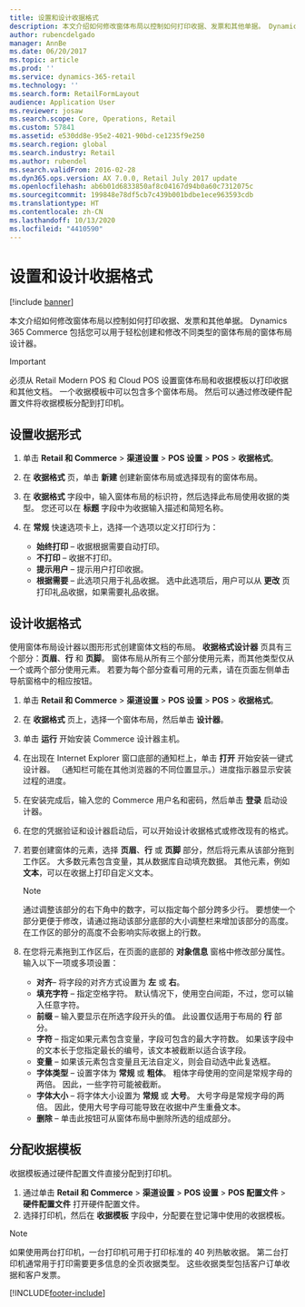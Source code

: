 ```yaml
---
title: 设置和设计收据格式
description: 本文介绍如何修改窗体布局以控制如何打印收据、发票和其他单据。 Dynamics 365 Commerce 包括您可以用于轻松创建和修改不同类型的窗体布局的窗体布局设计器。
author: rubencdelgado
manager: AnnBe
ms.date: 06/20/2017
ms.topic: article
ms.prod: ''
ms.service: dynamics-365-retail
ms.technology: ''
ms.search.form: RetailFormLayout
audience: Application User
ms.reviewer: josaw
ms.search.scope: Core, Operations, Retail
ms.custom: 57841
ms.assetid: e530dd8e-95e2-4021-90bd-ce1235f9e250
ms.search.region: global
ms.search.industry: Retail
ms.author: rubendel
ms.search.validFrom: 2016-02-28
ms.dyn365.ops.version: AX 7.0.0, Retail July 2017 update
ms.openlocfilehash: ab6b01d6833850af8c04167d94b0a60c7312075c
ms.sourcegitcommit: 199848e78df5cb7c439b001bdbe1ece963593cdb
ms.translationtype: HT
ms.contentlocale: zh-CN
ms.lasthandoff: 10/13/2020
ms.locfileid: "4410590"
---
```

# <a name="set-up-and-design-receipt-formats"></a>设置和设计收据格式

[!include [banner](includes/banner.md)]

本文介绍如何修改窗体布局以控制如何打印收据、发票和其他单据。 Dynamics 365 Commerce 包括您可以用于轻松创建和修改不同类型的窗体布局的窗体布局设计器。

> [!IMPORTANT]
> 必须从 Retail Modern POS 和 Cloud POS 设置窗体布局和收据模板以打印收据和其他文档。 一个收据模板中可以包含多个窗体布局。 然后可以通过修改硬件配置文件将收据模板分配到打印机。

## <a name="set-up-a-receipt-format"></a>设置收据形式

1. 单击 **Retail 和 Commerce** &gt; **渠道设置** &gt; **POS 设置** &gt; **POS** &gt; **收据格式**。
2. 在 **收据格式** 页，单击 **新建** 创建新窗体布局或选择现有的窗体布局。
3. 在 **收据格式** 字段中，输入窗体布局的标识符，然后选择此布局使用收据的类型。 您还可以在 **标题** 字段中为收据输入描述和简短名称。
4. 在 **常规** 快速选项卡上，选择一个选项以定义打印行为：

    - **始终打印** – 收据根据需要自动打印。
    - **不打印** – 收据不打印。
    - **提示用户** – 提示用户打印收据。
    - **根据需要** – 此选项只用于礼品收据。 选中此选项后，用户可以从 **更改** 页打印礼品收据，如果需要礼品收据。

## <a name="design-a-receipt-format"></a>设计收据格式

使用窗体布局设计器以图形形式创建窗体文档的布局。 **收据格式设计器** 页具有三个部分：**页眉**、**行** 和 **页脚**。 窗体布局从所有三个部分使用元素，而其他类型仅从一个或两个部分使用元素。 若要为每个部分查看可用的元素，请在页面左侧单击导航窗格中的相应按钮。

1. 单击 **Retail 和 Commerce** &gt; **渠道设置** &gt; **POS 设置** &gt; **POS** &gt; **收据格式**。
2. 在 **收据格式** 页上，选择一个窗体布局，然后单击 **设计器**。
3. 单击 **运行** 开始安装 Commerce 设计器主机。
4. 在出现在 Internet Explorer 窗口底部的通知栏上，单击 **打开** 开始安装一键式设计器。 （通知栏可能在其他浏览器的不同位置显示。）进度指示器显示安装过程的进度。
5. 在安装完成后，输入您的 Commerce 用户名和密码，然后单击 **登录** 启动设计器。
6. 在您的凭据验证和设计器启动后，可以开始设计收据格式或修改现有的格式。
7. 若要创建窗体的元素，选择 **页眉**、**行** 或 **页脚** 部分，然后将元素从该部分拖到工作区。 大多数元素包含变量，其从数据库自动填充数据。 其他元素，例如 **文本**，可以在收据上打印自定义文本。

    > [!NOTE]
    > 通过调整该部分的右下角中的数字，可以指定每个部分跨多少行。 要想使一个部分更便于修改，请通过拖动该部分底部的大小调整栏来增加该部分的高度。 在工作区的部分的高度不会影响实际收据上的行数。

8. 在您将元素拖到工作区后，在页面的底部的 **对象信息** 窗格中修改部分属性。 输入以下一项或多项设置：

    - **对齐**– 将字段的对齐方式设置为 **左** 或 **右**。
    - **填充字符** – 指定空格字符。 默认情况下，使用空白间距，不过，您可以输入任意字符。
    - **前缀** – 输入要显示在所选字段开头的值。 此设置仅适用于布局的 **行** 部分。
    - **字符** – 指定如果元素包含变量，字段可包含的最大字符数。 如果该字段中的文本长于您指定最长的编号，该文本被截断以适合该字段。
    - **变量** – 如果该元素包含变量且无法自定义，则会自动选中此复选框。
    - **字体类型** – 设置字体为 **常规** 或 **粗体**。 粗体字母使用的空间是常规字母的两倍。 因此，一些字符可能被截断。
    - **字体大小** – 将字体大小设置为 **常规** 或 **大号**。 大号字母是常规字母的两倍。 因此，使用大号字母可能导致在收据中产生重叠文本。
    - **删除** – 单击此按钮可从窗体布局中删除所选的组成部分。

## <a name="assign-receipt-profiles"></a>分配收据模板

收据模板通过硬件配置文件直接分配到打印机。

1. 通过单击 **Retail 和 Commerce** &gt; **渠道设置** &gt; **POS 设置** &gt; **POS 配置文件** &gt; **硬件配置文件** 打开硬件配置文件。
2. 选择打印机，然后在 **收据模板** 字段中，分配要在登记簿中使用的收据模板。

> [!NOTE]
> 如果使用两台打印机，一台打印机可用于打印标准的 40 列热敏收据。 第二台打印机通常用于打印需要更多信息的全页收据类型。 这些收据类型包括客户订单收据和客户发票。


[!INCLUDE[footer-include](../includes/footer-banner.md)]